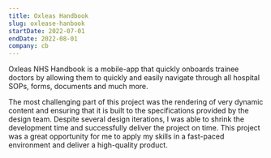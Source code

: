 ```yaml
---
title: Oxleas Handbook
slug: oxlease-hanbook
startDate: 2022-07-01
endDate: 2022-08-01
company: cb
---
```


Oxleas NHS Handbook is a mobile-app that quickly onboards trainee doctors by allowing them to quickly and easily navigate through all hospital SOPs, forms, documents and much more.

The most challenging part of this project was the rendering of very dynamic content and ensuring that it is built to the specifications provided by the design team. Despite several design iterations, I was able to shrink the development time and successfully deliver the project on time. This project was a great opportunity for me to apply my skills in a fast-paced environment and deliver a high-quality product.
